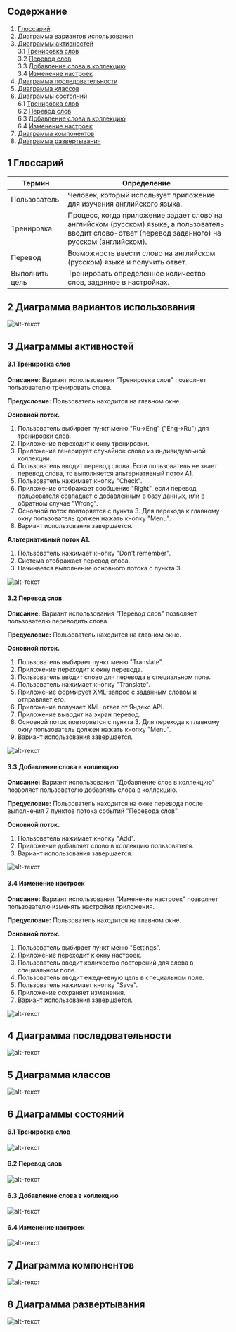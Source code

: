 ## Содержание

1. [Глоссарий](#1) <br>
2. [Диаграмма вариантов использования](#2) <br>
3. [Диаграммы активностей](#3) <br>
3.1 [Тренировка слов](#3.1) <br>
3.2 [Перевод слов](#3.2) <br>
3.3 [Добавление слова в коллекцию](#3.3) <br>
3.4 [Изменение настроек](#3.4) <br>
4. [Диаграмма последовательности](#4) <br>
5. [Диаграмма классов](#5) <br>
6. [Диаграммы состояний](#6) <br>
6.1 [Тренировка слов](#6.1) <br>
6.2 [Перевод слов](#6.2) <br>
6.3 [Добавление слова в коллекцию](#6.3) <br>
6.4 [Изменение настроек](#6.4) <br>
7. [Диаграмма компонентов](#7) <br>
8. [Диаграмма развертывания](#8) <br>


## 1 Глоссарий <a name="1"></a>
|Термин|  Определение|
|--|--|
| Пользователь|Человек, который использует приложение для изучения английского языка.|
 |Тренировка |Процесс, когда приложение задает слово на английском (русском) языке, а пользователь вводит слово-ответ (перевод заданного) на русском (английском).|
 | Перевод|Возможность ввести слово на английском (русском) языке и получить ответ.|
 |Выполнить цель|Тренировать определенное количество слов, заданное в настройках. |
 
## 2 Диаграмма вариантов использования <a name="2"></a>
 ![alt-текст](https://github.com/IrynaSkiba/English-Time/blob/master/Documentation/UML/UseCase.PNG)
 
 ## 3 Диаграммы активностей <a name="3"></a>
 #### 3.1 Тренировка слов <a name="3.1"></a>
 <b>Описание:</b> Вариант использования "Тренировка слов" позволяет пользователю тренировать слова.
 
 <b>Предусловие:</b> Пользователь находится на главном окне.
 
 <b>Основной поток.</b>
 
 1. Пользователь выбирает пункт меню "Ru->Eng" ("Eng->Ru") для тренировки слов.
 2. Приложение переходит к окну тренировки.
 3. Приложение генерирует случайное слово из индивидуальной коллекции.
 4. Пользователь вводит перевод слова. Если пользователь не знает перевод слова, то выполняется альтернативный поток А1.
 5. Пользователь нажимает кнопку "Check".
 6. Приложение отображает сообщение "Right", если перевод пользователя совпадает с добавленным в базу данных, или в обратном случае "Wrong".
 7. Основной поток повторяется с пункта 3. Для перехода к главному окну пользователь должен нажать кнопку "Menu".
 8. Вариант использования завершается.
  
 <b>Альтернативный поток А1.</b>
 
 1. Пользователь нажимает кнопку "Don't remember".
 2. Система отображает перевод слова.
 3. Начинается выполнение основного потока с пункта 3.
 
 ![alt-текст](https://github.com/IrynaSkiba/English-Time/blob/master/Documentation/UML/Activity/training.PNG)
 #### 3.2 Перевод слов <a name="3.2"></a>
  <b>Описание:</b> Вариант использования "Перевод слов" позволяет пользователю переводить слова.
 
 <b>Предусловие:</b> Пользователь находится на главном окне.
 
 <b>Основной поток.</b>
 
 1. Пользователь выбирает пункт меню "Translate".
 2. Приложение переходит к окну перевода.
 3. Пользователь вводит слово для перевода в специальном поле.
 4. Пользователь нажимает кнопку "Translate".
 5. Приложение формирует XML-запрос с заданным словом и отправляет его.
 6. Приложение получает XML-ответ от Яндекс API.
 7. Приложение выводит на экран перевод.
 8. Основной поток повторяется с пункта 3. Для перехода к главному окну пользователь должен нажать кнопку "Menu".
 9. Вариант использования завершается.
 
 ![alt-текст](https://github.com/IrynaSkiba/English-Time/blob/master/Documentation/UML/Activity/translate.PNG)
 #### 3.3 Добавление слова в коллекцию <a name="3.3"></a>
 <b>Описание:</b> Вариант использования "Добавление слов в коллекцию" позволяет пользователю добавлять слова в коллекцию.
 
 <b>Предусловие:</b> Пользователь находится на окне перевода после выполнения 7 пунктов потока событий "Перевода слов".
 
 <b>Основной поток.</b>
 
 1. Пользователь нажимает кнопку "Add".
 2. Приложение добавляет слово в коллекцию пользователя.
 3. Вариант использования завершается.
 
 ![alt-текст](https://github.com/IrynaSkiba/English-Time/blob/master/Documentation/UML/Activity/add.PNG)
 #### 3.4 Изменение настроек <a name="3.4"></a>
<b>Описание:</b> Вариант использования "Изменение настроек" позволяет пользователю изменять настройки приложения.
 
 <b>Предусловие:</b> Пользователь находится на главном окне.
 
 <b>Основной поток.</b>
 
 1. Пользователь выбирает пункт меню "Settings".
 2. Приложение переходит к окну настроек.
 3. Пользователь вводит количество повторений для слова в специальном поле.
 4. Пользователь вводит ежедневную цель в специальном поле.
 5. Пользователь нажимает кнопку "Save".
 6. Приложение сохраняет изменения.
 7. Вариант использования завершается.
 
 ![alt-текст](https://github.com/IrynaSkiba/English-Time/blob/master/Documentation/UML/Activity/settings.PNG)
 
 ## 4 Диаграмма последовательности <a name="4"></a>
![alt-текст](https://github.com/IrynaSkiba/English-Time/blob/master/Documentation/UML/sequence.PNG)

 ## 5 Диаграмма классов <a name="5"></a>
![alt-текст](https://github.com/IrynaSkiba/English-Time/blob/master/Documentation/UML/Classes.PNG)

 ## 6 Диаграммы состояний <a name="6"></a>
 
 #### 6.1 Тренировка слов <a name="6.1"></a>
  ![alt-текст](https://github.com/IrynaSkiba/English-Time/blob/master/Documentation/UML/State/trainingstate.PNG)
  
 #### 6.2 Перевод слов <a name="6.2"></a>
 ![alt-текст](https://github.com/IrynaSkiba/English-Time/blob/master/Documentation/UML/State/translatestate.PNG)
   
 #### 6.3 Добавление слова в коллекцию <a name="6.3"></a>
  ![alt-текст](https://github.com/IrynaSkiba/English-Time/blob/master/Documentation/UML/State/addstate.PNG)
  
 #### 6.4 Изменение настроек <a name="6.4"></a>
  ![alt-текст](https://github.com/IrynaSkiba/English-Time/blob/master/Documentation/UML/State/settingsstate.PNG)
  
 ## 7 Диаграмма компонентов <a name="7"></a>
![alt-текст](https://github.com/IrynaSkiba/English-Time/blob/master/Documentation/UML/Component.PNG) 

 ## 8 Диаграмма развертывания <a name="8"></a>
![alt-текст](https://github.com/IrynaSkiba/English-Time/blob/master/Documentation/UML/deployment.PNG) 
